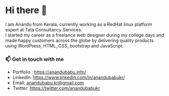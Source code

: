 # Hi there 👋 

I am Anandu from Kerala, currently working as a RedHat linux platform expert at Tata Consultancy Services.  
I started my career as a freelance web designer during my college days and made happy customers across the globe by delivering quality products using WordPress, HTML, CSS, bootstrap and JavaScript.  


### 📫 Get in touch with me  

- Portfolio : https://anandubabu.info/ 
- LinkedIn: https://www.linkedin.com/in/anandubabukr/ 
- Email: anandubabu.kr@gmail.com 
- Twitter: https://twitter.com/anandubabukr

  

  

<!-- 

**AnanduBabucj7/anandubabucj7** is a ✨ _special_ ✨ repository because its `README.md` (this file) appears on your GitHub profile. 

  

Here are some ideas to get you started: 

  

- 🔭 I’m currently working on ... 

- 🌱 I’m currently learning ... 

- 👯 I’m looking to collaborate on ... 

- 🤔 I’m looking for help with ... 

- 💬 Ask me about ... 

- 📫 How to reach me: ... 

- 😄 Pronouns: ... 

- ⚡ Fun fact: ... 

--> 

 
